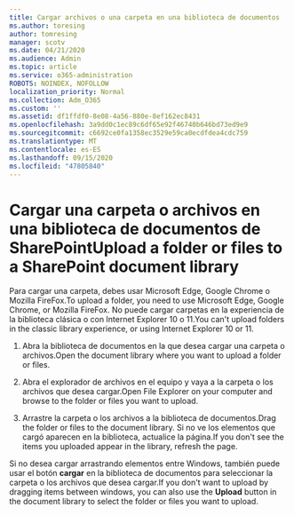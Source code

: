```yaml
---
title: Cargar archivos o una carpeta en una biblioteca de documentos
ms.author: toresing
author: tomresing
manager: scotv
ms.date: 04/21/2020
ms.audience: Admin
ms.topic: article
ms.service: o365-administration
ROBOTS: NOINDEX, NOFOLLOW
localization_priority: Normal
ms.collection: Adm_O365
ms.custom: ''
ms.assetid: df1ffdf0-8e08-4a56-880e-8ef162ec8431
ms.openlocfilehash: 3a9dd0c1ec89c6df65e92f46740b646bd73ed9e9
ms.sourcegitcommit: c6692ce0fa1358ec3529e59ca0ecdfdea4cdc759
ms.translationtype: MT
ms.contentlocale: es-ES
ms.lasthandoff: 09/15/2020
ms.locfileid: "47805840"
---
```

# <a name="upload-a-folder-or-files-to-a-sharepoint-document-library"></a><span data-ttu-id="f8b4d-102">Cargar una carpeta o archivos en una biblioteca de documentos de SharePoint</span><span class="sxs-lookup"><span data-stu-id="f8b4d-102">Upload a folder or files to a SharePoint document library</span></span>

<span data-ttu-id="f8b4d-103">Para cargar una carpeta, debes usar Microsoft Edge, Google Chrome o Mozilla FireFox.</span><span class="sxs-lookup"><span data-stu-id="f8b4d-103">To upload a folder, you need to use Microsoft Edge, Google Chrome, or Mozilla FireFox.</span></span> <span data-ttu-id="f8b4d-104">No puede cargar carpetas en la experiencia de la biblioteca clásica o con Internet Explorer 10 o 11.</span><span class="sxs-lookup"><span data-stu-id="f8b4d-104">You can't upload folders in the classic library experience, or using Internet Explorer 10 or 11.</span></span>
  
1. <span data-ttu-id="f8b4d-105">Abra la biblioteca de documentos en la que desea cargar una carpeta o archivos.</span><span class="sxs-lookup"><span data-stu-id="f8b4d-105">Open the document library where you want to upload a folder or files.</span></span>
    
2. <span data-ttu-id="f8b4d-106">Abra el explorador de archivos en el equipo y vaya a la carpeta o los archivos que desea cargar.</span><span class="sxs-lookup"><span data-stu-id="f8b4d-106">Open File Explorer on your computer and browse to the folder or files you want to upload.</span></span>
    
3. <span data-ttu-id="f8b4d-107">Arrastre la carpeta o los archivos a la biblioteca de documentos.</span><span class="sxs-lookup"><span data-stu-id="f8b4d-107">Drag the folder or files to the document library.</span></span> <span data-ttu-id="f8b4d-108">Si no ve los elementos que cargó aparecen en la biblioteca, actualice la página.</span><span class="sxs-lookup"><span data-stu-id="f8b4d-108">If you don't see the items you uploaded appear in the library, refresh the page.</span></span> 
    
<span data-ttu-id="f8b4d-109">Si no desea cargar arrastrando elementos entre Windows, también puede usar el botón **cargar** en la biblioteca de documentos para seleccionar la carpeta o los archivos que desea cargar.</span><span class="sxs-lookup"><span data-stu-id="f8b4d-109">If you don't want to upload by dragging items between windows, you can also use the **Upload** button in the document library to select the folder or files you want to upload.</span></span> 
  

